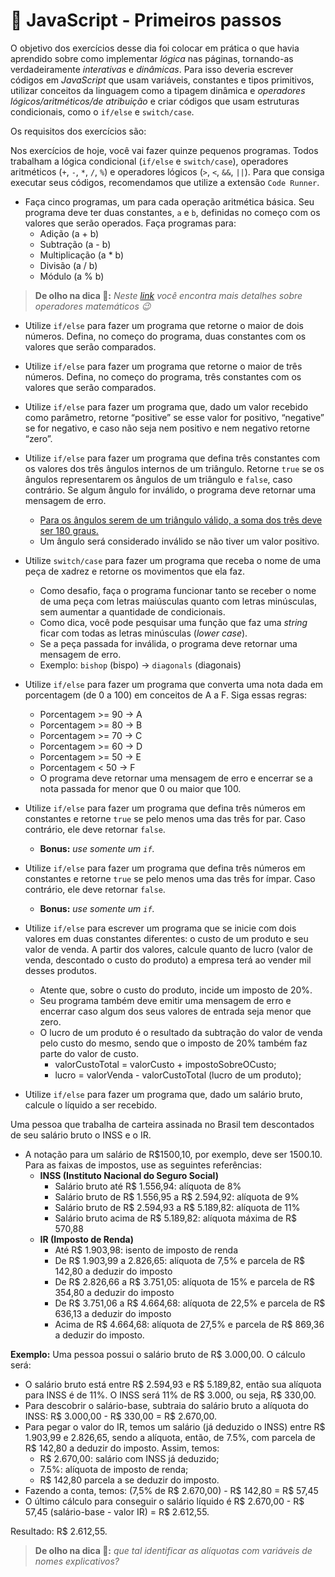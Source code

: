 # :pencil: JavaScript - Primeiros passos

O objetivo dos exercícios desse dia foi colocar em prática o que havia aprendido sobre como implementar _lógica_ nas páginas, tornando-as verdadeiramente _interativas_ e _dinâmicas_. Para isso deveria escrever códigos em _JavaScript_ que usam variáveis, constantes e tipos primitivos, utilizar conceitos da linguagem como a tipagem dinâmica e _operadores lógicos/aritméticos/de atribuição_ e criar códigos que usam estruturas condicionais, como o `if/else` e `switch/case`.

Os requisitos dos exercícios são:

Nos exercícios de hoje, você vai fazer quinze pequenos programas. Todos trabalham a lógica condicional (`if/else` e `switch/case`), operadores aritméticos (`+`, `-`, `*`, `/`, `%`) e operadores lógicos (`>`, `<`, `&&`, `||`). Para que consiga executar seus códigos, recomendamos que utilize a extensão `Code Runner`.

- Faça cinco programas, um para cada operação aritmética básica. Seu programa deve ter duas constantes, `a` e `b`, definidas no começo com os valores que serão operados. Faça programas para:
  - Adição (a + b)
  - Subtração (a - b)
  - Multiplicação (a * b)
  - Divisão (a / b)
  - Módulo (a % b)

> **De olho na dica 👀:** _Neste [link](https://developer.mozilla.org/pt-BR/docs/Learn/JavaScript/First_steps/Math) você encontra mais detalhes sobre operadores matemáticos 😉_

- Utilize `if/else` para fazer um programa que retorne o maior de dois números. Defina, no começo do programa, duas constantes com os valores que serão comparados.

- Utilize `if/else` para fazer um programa que retorne o maior de três números. Defina, no começo do programa, três constantes com os valores que serão comparados.

- Utilize `if/else` para fazer um programa que, dado um valor recebido como parâmetro, retorne “positive” se esse valor for positivo, “negative” se for negativo, e caso não seja nem positivo e nem negativo retorne “zero”.

- Utilize `if/else` para fazer um programa que defina três constantes com os valores dos três ângulos internos de um triângulo. Retorne `true` se os ângulos representarem os ângulos de um triângulo e `false`, caso contrário. Se algum ângulo for inválido, o programa deve retornar uma mensagem de erro.
  - [Para os ângulos serem de um triângulo válido, a soma dos três deve ser 180 graus.](https://blogdoenem.com.br/triangulos-propriedades/)
  - Um ângulo será considerado inválido se não tiver um valor positivo.

- Utilize `switch/case` para fazer um programa que receba o nome de uma peça de xadrez e retorne os movimentos que ela faz.
  - Como desafio, faça o programa funcionar tanto se receber o nome de uma peça com letras maiúsculas quanto com letras minúsculas, sem aumentar a quantidade de condicionais.
  - Como dica, você pode pesquisar uma função que faz uma _string_ ficar com todas as letras minúsculas (_lower case_).
  - Se a peça passada for inválida, o programa deve retornar uma mensagem de erro.
  - Exemplo: `bishop` (bispo) -> `diagonals` (diagonais)

- Utilize `if/else` para fazer um programa que converta uma nota dada em porcentagem (de 0 a 100) em conceitos de A a F. Siga essas regras:
  - Porcentagem >= 90 -> A
  - Porcentagem >= 80 -> B
  - Porcentagem >= 70 -> C
  - Porcentagem >= 60 -> D
  - Porcentagem >= 50 -> E
  - Porcentagem < 50 -> F
  - O programa deve retornar uma mensagem de erro e encerrar se a nota passada for menor que 0 ou maior que 100.

- Utilize `if/else` para fazer um programa que defina três números em constantes e retorne `true` se pelo menos uma das três for par. Caso contrário, ele deve retornar `false`.
  - **Bonus:** _use somente um `if`._

- Utilize `if/else` para fazer um programa que defina três números em constantes e retorne `true` se pelo menos uma das três for ímpar. Caso contrário, ele deve retornar `false`.
  - **Bonus:** _use somente um `if`._

- Utilize `if/else` para escrever um programa que se inicie com dois valores em duas constantes diferentes: o custo de um produto e seu valor de venda. A partir dos valores, calcule quanto de lucro (valor de venda, descontado o custo do produto) a empresa terá ao vender mil desses produtos.
  - Atente que, sobre o custo do produto, incide um imposto de 20%.
  - Seu programa também deve emitir uma mensagem de erro e encerrar caso algum dos seus valores de entrada seja menor que zero.
  - O lucro de um produto é o resultado da subtração do valor de venda pelo custo do mesmo, sendo que o imposto de 20% também faz parte do valor de custo.
    - valorCustoTotal = valorCusto + impostoSobreOCusto;
    - lucro = valorVenda - valorCustoTotal (lucro de um produto);

- Utilize `if/else` para fazer um programa que, dado um salário bruto, calcule o líquido a ser recebido.

Uma pessoa que trabalha de carteira assinada no Brasil tem descontados de seu salário bruto o INSS e o IR.

- A notação para um salário de R$1500,10, por exemplo, deve ser 1500.10. Para as faixas de impostos, use as seguintes referências:
  - **INSS (Instituto Nacional do Seguro Social)**
    - Salário bruto até R$ 1.556,94: alíquota de 8%
    - Salário bruto de R$ 1.556,95 a R$ 2.594,92: alíquota de 9%
    - Salário bruto de R$ 2.594,93 a R$ 5.189,82: alíquota de 11%
    - Salário bruto acima de R$ 5.189,82: alíquota máxima de R$ 570,88
  - **IR (Imposto de Renda)**
    - Até R$ 1.903,98: isento de imposto de renda
    - De R$ 1.903,99 a 2.826,65: alíquota de 7,5% e parcela de R$ 142,80 a deduzir do imposto
    - De R$ 2.826,66 a R$ 3.751,05: alíquota de 15% e parcela de R$ 354,80 a deduzir do imposto
    - De R$ 3.751,06 a R$ 4.664,68: alíquota de 22,5% e parcela de R$ 636,13 a deduzir do imposto
    - Acima de R$ 4.664,68: alíquota de 27,5% e parcela de R$ 869,36 a deduzir do imposto.

**Exemplo:** Uma pessoa possui o salário bruto de R$ 3.000,00. O cálculo será:

- O salário bruto está entre R$ 2.594,93 e R$ 5.189,82, então sua alíquota para INSS é de 11%. O INSS será 11% de R$ 3.000, ou seja, R$ 330,00.
- Para descobrir o salário-base, subtraia do salário bruto a alíquota do INSS: R$ 3.000,00 - R$ 330,00 = R$ 2.670,00.
- Para pegar o valor do IR, temos um salário (já deduzido o INSS) entre R$ 1.903,99 e 2.826,65, sendo a alíquota, então, de 7.5%, com parcela de R$ 142,80 a deduzir do imposto. Assim, temos:
  - R$ 2.670,00: salário com INSS já deduzido;
  - 7.5%: alíquota de imposto de renda;
  - R$ 142,80 parcela a se deduzir do imposto.
- Fazendo a conta, temos: (7,5% de R$ 2.670,00) - R$ 142,80 = R$ 57,45
- O último cálculo para conseguir o salário líquido é R$ 2.670,00 - R$ 57,45 (salário-base - valor IR) = R$ 2.612,55.

Resultado: R$ 2.612,55.

> **De olho na dica 👀:** _que tal identificar as alíquotas com variáveis de nomes explicativos?_


